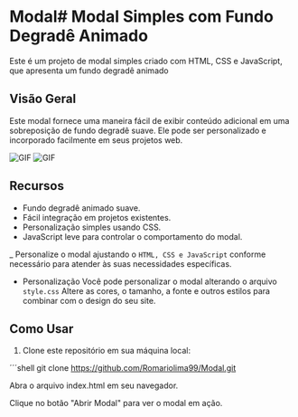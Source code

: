# Modal# Modal Simples com Fundo Degradê Animado

Este é um projeto de modal simples criado com HTML, CSS e JavaScript, que apresenta um fundo degradê animado

## Visão Geral

Este modal fornece uma maneira fácil de exibir conteúdo adicional em uma sobreposição de fundo degradê suave. Ele pode ser personalizado e incorporado facilmente em seus projetos web.


<img src="https://i.imgur.com/cY8mFVq.png" alt="GIF" data-canonical-src="https://i.imgur.com/SkUqoYj.giff" style="max-width: 50%;">

<img src="https://i.imgur.com/F4ltDHz.png" alt="GIF" data-canonical-src="https://i.imgur.com/SkUqoYj.giff" style="max-width: 50%;">

## Recursos

- Fundo degradê animado suave.
- Fácil integração em projetos existentes.
- Personalização simples usando CSS.
- JavaScript leve para controlar o comportamento do modal.

_ Personalize o modal ajustando o `HTML, CSS e JavaScript` conforme necessário para atender às suas necessidades específicas.

- Personalização
Você pode personalizar o modal alterando o arquivo `style.css` Altere as cores, o tamanho, a fonte e outros estilos para combinar com o design do seu site.

## Como Usar

1. Clone este repositório em sua máquina local:

´´´shell git clone https://github.com/Romariolima99/Modal.git

Abra o arquivo index.html em seu navegador.

Clique no botão "Abrir Modal" para ver o modal em ação.
